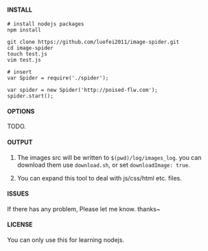 #### INSTALL 

    # install nodejs packages
    npm install

    git clone https://github.com/luofei2011/image-spider.git
    cd image-spider
    touch test.js
    vim test.js

    # insert
    var Spider = require('./spider');

    var spider = new Spider('http://poised-flw.com');
    spider.start();

#### OPTIONS

TODO.

#### OUTPUT 

1. The images src will be written to `$(pwd)/log/images_log`. you can download them use `download.sh`, or set `downloadImage: true`.

2. You can expand this tool to deal with js/css/html etc. files.

#### ISSUES

If there has any problem, Please let me know. thanks~

#### LICENSE

You can only use this for learning nodejs.
